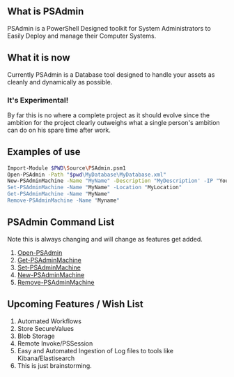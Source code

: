 ## What is PSAdmin
PSAdmin is a PowerShell Designed toolkit for System Administrators to Easily Deploy and manage their Computer Systems.

## What it is now
Currently PSAdmin is a Database tool designed to handle your assets as cleanly and dynamically as possible.

### It's Experimental!
By far this is no where a complete project as it should evolve since the ambition for the project clearly outweighs what a single person's ambition can do on his spare time after work.

## Examples of use
```sh
Import-Module $PWD\Source\PSAdmin.psm1
Open-PSAdmin -Path "$pwd\MyDatabase\MyDatabase.xml"
New-PSAdminMachine -Name "MyName" -Description "MyDescription' -IP "YourIP"
Set-PSAdminMachine -Name "MyName" -Location "MyLocation"
Get-PSAdminMachine -Name "MyName"
Remove-PSAdminMachine -Name "Myname"
```

## PSAdmin Command List

Note this is always changing and will change as features get added.

1. [Open-PSAdmin][PSAdmin]
2. [Get-PSAdminMachine][PSAdminMachine]
3. [Set-PSAdminMachine][PSAdminMachine]
4. [New-PSAdminMachine][PSAdminMachine]
5. [Remove-PSAdminMachine][PSAdminMachine]

[PSAdmin]: https://github.com/romero126/PSAdmin/blob/master/Docs/PSAdmin.md
[PSAdminMachine]: https://github.com/romero126/PSAdmin/blob/master/Docs/PSAdminMachine.md

## Upcoming Features / Wish List
1. Automated Workflows
2. Store SecureValues
3. Blob Storage
4. Remote Invoke/PSSession
5. Easy and Automated Ingestion of Log files to tools like Kibana/Elastisearch
6. This is just brainstorming.
